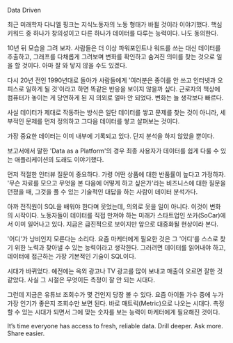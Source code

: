 Data Driven

최근 미래학자 다니엘 핑크는 지식노동자의 노동 형태가 바뀔 것이라 이야기했다. 핵심 키워드 중 하나가 창의성이고 다른 하나가 데이터를 다루는 능력이다. 나도 동의한다.
 
10년 뒤 모습을 그려 보자. 사람들은 더 이상 파워포인트나 워드를 쓰는 대신 데이터를 추출하고, 그래프를 다채롭게 그려보며 변화를 확인하고 숨겨진 의미를 찾는 것으로 일을 할 것이다. 아마 잘 와 닿지 않을 수도 있겠다.

다시 20년 전인 1990년대로 돌아가 사람들에게 '여러분은 종이를 안 쓰고 인터넷과 오피스로 일하게 될 것'이라고 하면 똑같은 반응을 보이지 않을까 싶다. 근로자의 책상에 컴퓨터가 놓이는 게 당연하게 된 지 의외로 얼마 안 되었다. 변화는 늘 생각보다 빠르다.

사실 데이터가 제대로 작동하는 방식은 일단 데이터를 쌓고 문제를 찾는 것이 아니라, 세부적인 문제를 먼저 정의하고 그다음 데이터를 쌓고 살펴보는 것이다. 

가장 중요한 데이터는 이미 내부에 기록되고 있다. 단지 분석을 하지 않았을 뿐이다. 

보고서에서 말한 'Data as a Platform'의 경우 최종 사용자가 데이터를 쉽게 다룰 수 있는 애플리케이션의 도래도 이야기했다.

먼저 적절한 인터뷰 질문이 중요하다. 가령 어떤 상품에 대한 반품률이 높다고 가정하자. '무슨 자료를 모으고 무엇을 본 다음에 어떻게 하고 싶은가'라는 비즈니스에 대한 질문을 던졌을 때, 그것을 풀 수 있는 기술적인 대답을 하는 사람이 데이터 분석가다.

아까 전직원이 SQL을 배워야 한다며 웃었는데, 의외로 웃을 일이 아니다. 이것이 변화의 시작이다. 노동자들이 데이터를 직접 만져야 하는 미래가 스타트업인 쏘카(SoCar)에서 이미 일어나고 있다. 지금은 급진적으로 보이지만 앞으로 대중화될 현상이라 본다.

'어디'가 낭비인지 모른다는 소리다. 요즘 마케터에게 필요한 것은 그 '어디'를 스스로 찾기 위한 노력과 찾아낼 수 있는 능력이라고 생각한다. 그러려면 데이터를 읽어내야 하고, 데이터에 접근하는 가장 기본적인 기술이 SQL이다.

시대가 바뀌었다. 예전에는 옥외 광고나 TV 광고를 많이 보내고 매출이 오르면 잘한 것 같았다. 사실 그 시절은 무엇이든 측정이 잘 안 되는 시대다.
 
그런데 지금은 유튜브 조회수가 몇 건인지 당장 볼 수 있다. 요즘 아이돌 가수 중에 누가 가장 인기가 좋은지 조회수만 보면 된다. 바로 매트릭(Metric)으로 나오는 시대다. 측정할 수 있는 시대가 되면서 그에 맞는 숫자를 보는 능력이 마케터에게 필요해진 것이다.


It’s time everyone has access to fresh, reliable data. Drill deeper. Ask more. Share easier.
